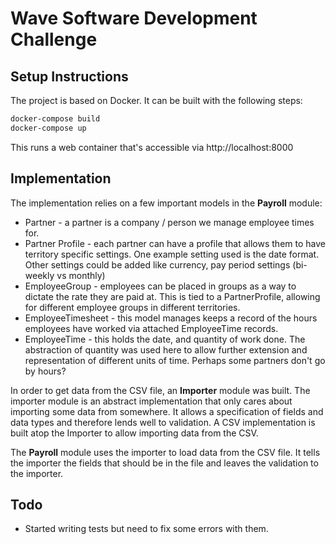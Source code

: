 # Wave Software Development Challenge

## Setup Instructions

The project is based on Docker. It can be built with the following steps:

```bash
docker-compose build
docker-compose up
```

This runs a web container that's accessible via http://localhost:8000


## Implementation

The implementation relies on a few important models in the **Payroll** module:

- Partner - a partner is a company / person we manage employee times for. 
- Partner Profile - each partner can have a profile that allows them to have territory specific settings. One example setting used is the date format. Other settings could be added like currency, pay period settings (bi-weekly vs monthly)
- EmployeeGroup - employees can be placed in groups as a way to dictate the rate they are paid at. This is tied to a PartnerProfile, allowing for different employee groups in different territories.
- EmployeeTimesheet - this model manages keeps a record of the hours employees have worked via attached EmployeeTime records.
- EmployeeTime - this holds the date, and quantity of work done. The abstraction of quantity was used here to allow further extension and representation of different units of time. Perhaps some partners don't go by hours?

In order to get data from the CSV file, an **Importer** module was built. The importer module is an abstract implementation that only cares about importing some data from somewhere. It allows a specification of fields and data types and therefore lends well to validation. A CSV implementation is built atop the Importer to allow importing data from the CSV. 

The **Payroll** module uses the importer to load data from the CSV file. It tells the importer the fields that should be in the file and leaves the validation to the importer. 


## Todo

- Started writing tests but need to fix some errors with them.
